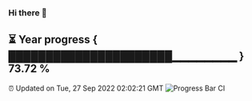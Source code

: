 ### Hi there 👋
⏳ Year progress { ██████████████████████▁▁▁▁▁▁▁▁ } 73.72 %
---
⏰ Updated on Tue, 27 Sep 2022 02:02:21 GMT
![Progress Bar CI](https://github.com/liununu/liununu/workflows/Progress%20Bar%20CI/badge.svg)
